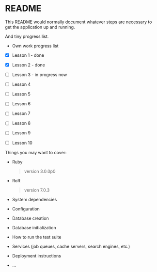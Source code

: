 # README

This README would normally document whatever steps are necessary to get the
application up and running.

And tiny progress list.

* Own work progress list

- [x] Lesson 1 - done
- [x] Lesson 2 - done
- [ ] Lesson 3 - in progress now
- [ ] Lesson 4
- [ ] Lesson 5
- [ ] Lesson 6
- [ ] Lesson 7
- [ ] Lesson 8
- [ ] Lesson 9
- [ ] Lesson 10


Things you may want to cover:

* Ruby
  > version 3.0.0p0

* RoR
  > version 7.0.3

* System dependencies

* Configuration

* Database creation

* Database initialization

* How to run the test suite

* Services (job queues, cache servers, search engines, etc.)

* Deployment instructions

* ...
